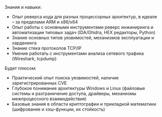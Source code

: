 Знания и навыки:

- Опыт реверса кода для разных процессорных архитектур, в идеале – за пределами ARM и x86/x64
- Опыт работы с основными инструментами реверс инжиниринга и автоматизации типовых задач (IDA/Ghidra, HEX редакторы, Python)
- Знание основных типов уязвимостей, механизмов эксплуатации и харденинга
- Знание стека протоколов TCP/IP
- Умение работать с инструментами анализа сетевого трафика (Wireshark, tcpdump)

Будет плюсом:

- Практический опыт поиска уязвимостей, наличие зарегистрированных CVE
- Глубокое понимание архитектуры Windows и Linux (файловые системы и разграничение доступа, драйверы, механизмы межпроцессного взаимодействия)
- Базовые знания в области криптографии и прикладной математики (шифрование и хэш-функции, их стойкость)